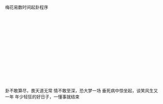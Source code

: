 梅花易数时间起卦程序  
  
 <br/>    
 <br/>
 <br/>
 <br/>
 <br/>
 <br/>
 <br/>
 <br/>
 <br/>
 <br/>
 <br/>
 <br/>
 <br/>
 <br/>
卦不敢算尽，畏天道无常  
情不敢至深，恐大梦一场  
垂死病中惊坐起，谈笑风生又一年  
年少轻狂的好日子，一懂事就结束
